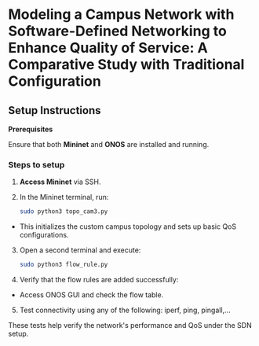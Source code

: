 # Modeling a Campus Network with Software-Defined Networking to Enhance Quality of Service: A Comparative Study with Traditional Configuration

## Setup Instructions

**Prerequisites**  

Ensure that both **Mininet** and **ONOS** are installed and running.

### Steps to setup

1. **Access Mininet** via SSH.

2. In the Mininet terminal, run:
   ```bash
   sudo python3 topo_cam3.py
   ```
   
- This initializes the custom campus topology and sets up basic QoS configurations.

3. Open a second terminal and execute:
   ```bash
   sudo python3 flow_rule.py
   ```

4. Verify that the flow rules are added successfully:
- Access ONOS GUI and check the flow table.

5. Test connectivity using any of the following: iperf, ping, pingall,...

These tests help verify the network's performance and QoS under the SDN setup.
